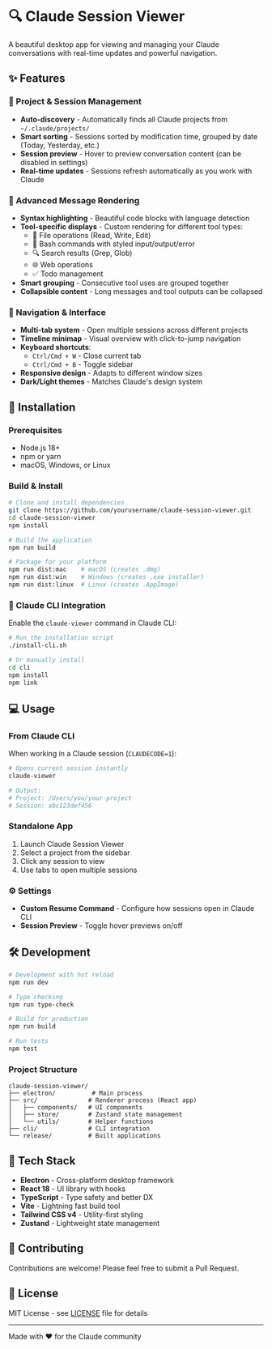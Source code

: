# 🔍 Claude Session Viewer

A beautiful desktop app for viewing and managing your Claude conversations with real-time updates and powerful navigation.

## ✨ Features

### 📁 Project & Session Management
- **Auto-discovery** - Automatically finds all Claude projects from `~/.claude/projects/`
- **Smart sorting** - Sessions sorted by modification time, grouped by date (Today, Yesterday, etc.)
- **Session preview** - Hover to preview conversation content (can be disabled in settings)
- **Real-time updates** - Sessions refresh automatically as you work with Claude

### 💬 Advanced Message Rendering
- **Syntax highlighting** - Beautiful code blocks with language detection
- **Tool-specific displays** - Custom rendering for different tool types:
  - 📝 File operations (Read, Write, Edit)
  - 🔧 Bash commands with styled input/output/error
  - 🔍 Search results (Grep, Glob)
  - 🌐 Web operations
  - ✅ Todo management
- **Smart grouping** - Consecutive tool uses are grouped together
- **Collapsible content** - Long messages and tool outputs can be collapsed

### 🎯 Navigation & Interface
- **Multi-tab system** - Open multiple sessions across different projects
- **Timeline minimap** - Visual overview with click-to-jump navigation
- **Keyboard shortcuts**:
  - `Ctrl/Cmd + W` - Close current tab
  - `Ctrl/Cmd + B` - Toggle sidebar
- **Responsive design** - Adapts to different window sizes
- **Dark/Light themes** - Matches Claude's design system

## 🚀 Installation

### Prerequisites
- Node.js 18+ 
- npm or yarn
- macOS, Windows, or Linux

### Build & Install

```bash
# Clone and install dependencies
git clone https://github.com/yourusername/claude-session-viewer.git
cd claude-session-viewer
npm install

# Build the application
npm run build

# Package for your platform
npm run dist:mac    # macOS (creates .dmg)
npm run dist:win    # Windows (creates .exe installer)
npm run dist:linux  # Linux (creates .AppImage)
```

### 🔗 Claude CLI Integration

Enable the `claude-viewer` command in Claude CLI:

```bash
# Run the installation script
./install-cli.sh

# Or manually install
cd cli
npm install
npm link
```

## 💻 Usage

### From Claude CLI
When working in a Claude session (`CLAUDECODE=1`):

```bash
# Opens current session instantly
claude-viewer

# Output:
# Project: /Users/you/your-project
# Session: abc123def456
```

### Standalone App
1. Launch Claude Session Viewer
2. Select a project from the sidebar
3. Click any session to view
4. Use tabs to open multiple sessions

### ⚙️ Settings
- **Custom Resume Command** - Configure how sessions open in Claude CLI
- **Session Preview** - Toggle hover previews on/off

## 🛠️ Development

```bash
# Development with hot reload
npm run dev

# Type checking
npm run type-check

# Build for production
npm run build

# Run tests
npm test
```

### Project Structure
```
claude-session-viewer/
├── electron/          # Main process
├── src/              # Renderer process (React app)
│   ├── components/   # UI components
│   ├── store/        # Zustand state management
│   └── utils/        # Helper functions
├── cli/              # CLI integration
└── release/          # Built applications
```

## 🔧 Tech Stack

- **Electron** - Cross-platform desktop framework
- **React 18** - UI library with hooks
- **TypeScript** - Type safety and better DX
- **Vite** - Lightning fast build tool
- **Tailwind CSS v4** - Utility-first styling
- **Zustand** - Lightweight state management

## 🤝 Contributing

Contributions are welcome! Please feel free to submit a Pull Request.

## 📄 License

MIT License - see [LICENSE](LICENSE) file for details

---

Made with ❤️ for the Claude community